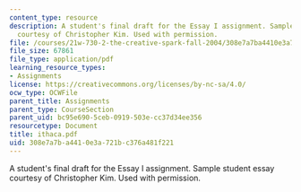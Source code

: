 ```yaml
---
content_type: resource
description: A student's final draft for the Essay I assignment. Sample student essay
  courtesy of Christopher Kim. Used with permission.
file: /courses/21w-730-2-the-creative-spark-fall-2004/308e7a7ba4410e3a721bc376a481f221_ithaca.pdf
file_size: 67861
file_type: application/pdf
learning_resource_types:
- Assignments
license: https://creativecommons.org/licenses/by-nc-sa/4.0/
ocw_type: OCWFile
parent_title: Assignments
parent_type: CourseSection
parent_uid: bc95e690-5ceb-0919-503e-cc37d34ee356
resourcetype: Document
title: ithaca.pdf
uid: 308e7a7b-a441-0e3a-721b-c376a481f221
---
```

A student's final draft for the Essay I assignment. Sample student essay courtesy of Christopher Kim. Used with permission.